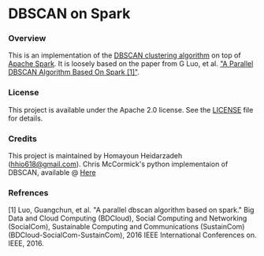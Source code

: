 # DBSCAN on Spark

### Overview

This is an implementation of the [DBSCAN clustering algorithm](http://en.wikipedia.org/wiki/DBSCAN) 
on top of [Apache Spark](http://spark.apache.org/). It is loosely based on the paper from G Luo, et al.
["A Parallel DBSCAN Algorithm Based On Spark [1]"](#ref1). 

### License

This project is available under the Apache 2.0 license. 
See the [LICENSE](LICENSE) file for details.


### Credits

This project is maintained by Homayoun Heidarzadeh (hhio618@gmail.com).
Chris McCormick's python implementaion of DBSCAN, available @ [Here](https://github.com/chrisjmccormick/dbscan/blob/master/dbscan.py)

### Refrences<a name="ref1"></a>
[1] Luo, Guangchun, et al. "A parallel dbscan algorithm based on spark." Big Data and Cloud Computing (BDCloud), Social Computing and Networking (SocialCom), Sustainable Computing and Communications (SustainCom)(BDCloud-SocialCom-SustainCom), 2016 IEEE International Conferences on. IEEE, 2016.



